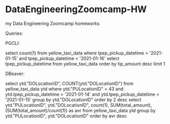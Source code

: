# DataEngineeringZoomcamp-HW
my Data Engineering Zoomcamp homeworks

Queries:

PGCLI:

select count(1) from yellow_taxi_data where tpep_pickup_datetime > '2021-01-15' and tpep_pickup_datetime < '2021-01-16'
select tpep_pickup_datetime from yellow_taxi_data order by tip_amount desc limit 1

DBeaver:

select ytd."DOLocationID", COUNT(ytd."DOLocationID") from yellow_taxi_data ytd where ytd."PULocationID" = 43 and ytd.tpep_pickup_datetime > '2021-01-14' and ytd.tpep_pickup_datetime < '2021-01-15' group by ytd."DOLocationID" order by 2 desc
select ytd."PULocationID", ytd."DOLocationID", count(1), SUM(total_amount), (SUM(total_amount)/count(1)) as avr from yellow_taxi_data ytd group by ytd."PULocationID", ytd."DOLocationID" order by avr desc
